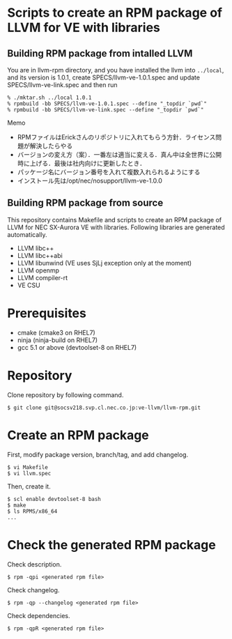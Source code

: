 Scripts to create an RPM package of LLVM for VE with libraries
==============================================================

## Building RPM package from intalled LLVM

You are in llvm-rpm directory, and you have installed the llvm into `../local`,
and its version is 1.0.1, create SPECS/llvm-ve-1.0.1.spec and update
SPECS/llvm-ve-link.spec and then run

```
% ./mktar.sh ../local 1.0.1
% rpmbuild -bb SPECS/llvm-ve-1.0.1.spec --define "_topdir `pwd`"
% rpmbuild -bb SPECS/llvm-ve-link.spec --define "_topdir `pwd`"
```

Memo

- RPMファイルはErickさんのリポジトリに入れてもらう方針．ライセンス問題が解決したらやる
- バージョンの変え方（案）．一番左は適当に変える．真ん中は全世界に公開時に上げる．最後は社内向けに更新したとき．
- パッケージ名にバージョン番号を入れて複数入れられるようにする
- インストール先は/opt/nec/nosupport/llvm-ve-1.0.0


## Building RPM package from source

This repository contains Makefile and scripts to create an RPM package
of LLVM for NEC SX-Aurora VE with libraries.  Following libraries
are generated automatically.

- LLVM libc++
- LLVM libc++abi
- LLVM libunwind (VE uses SjLj exception only at the moment)
- LLVM openmp
- LLVM compiler-rt
- VE CSU

Prerequisites
=============

  - cmake (cmake3 on RHEL7)
  - ninja (ninja-build on RHEL7)
  - gcc 5.1 or above (devtoolset-8 on RHEL7)

Repository
==========

Clone repository by following command.

    $ git clone git@socsv218.svp.cl.nec.co.jp:ve-llvm/llvm-rpm.git

Create an RPM package
=====================

First, modify package version, branch/tag, and add changelog.

    $ vi Makefile
    $ vi llvm.spec

Then, create it.

    $ scl enable devtoolset-8 bash
    $ make
    $ ls RPMS/x86_64
    ...

Check the generated RPM package
===============================

Check description.

    $ rpm -qpi <generated rpm file>

Check changelog.

    $ rpm -qp --changelog <generated rpm file>

Check dependencies.

    $ rpm -qpR <generated rpm file>

